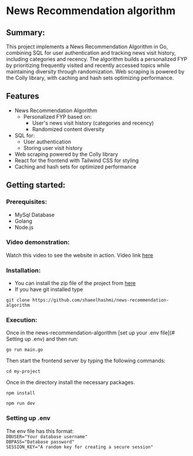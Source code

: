 # News Recommendation algorithm
## Summary:
This project implements a News Recommendation Algorithm in Go, combining SQL for user authentication and tracking news visit history, including categories and recency. The algorithm builds a personalized FYP by prioritizing frequently visited and recently accessed topics while maintaining diversity through randomization. Web scraping is powered by the Colly library, with caching and hash sets optimizing performance.
## Features
- News Recommendation Algorithm
  - Personalized FYP based on:
    - User's news visit history (categories and recency)
    - Randomized content diversity
- SQL for:
  - User authentication
  - Storing user visit history
- Web scraping powered by the Colly library
- React for the frontend with Tailwind CSS for styling
- Caching and hash sets for optimized performance
## Getting started:
### Prerequisites:
- MySql Database
- Golang
- Node.js
### Video demonstration:
Watch this video to see the website in action. Video link [here](https://www.youtube.com/watch?v=Fy6Hpvvko6E)
### Installation:
* You can install the zip file of the project from [here](https://github.com/shaeelhashmi/news-recommendation-algorithm)
* If you have git installed type
```
git clone https://github.com/shaeelhashmi/news-recommendation-algorithm
```
### Execution:
Once in the news-recommendation-algorithm [set up your .env file](# Setting up .env) and then run: 
```
go run main.go
```
Then start the frontend server by typing the following commands:
```
cd my-project
```
Once in the directory install the necessary packages.
```
npm install
```
```
npm run dev
```
### Setting up .env
The env file has this format:
</br>
` DBUSER="Your database username" `
</br>
` DBPASS="Database password" `
</br>
` SESSION_KEY="A random key for creating a secure session" `
